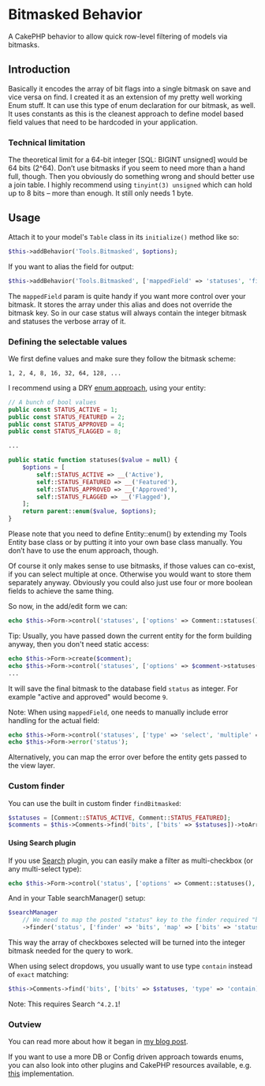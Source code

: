 # Bitmasked Behavior

A CakePHP behavior to allow quick row-level filtering of models via bitmasks.

## Introduction
Basically it encodes the array of bit flags into a single bitmask on save and vice versa on find.
I created it as an extension of my pretty well working Enum stuff. It can use this type of enum declaration for our bitmask, as well.
It uses constants as this is the cleanest approach to define model based field values that need to be hardcoded in your application.

### Technical limitation
The theoretical limit for a 64-bit integer [SQL: BIGINT unsigned] would be 64 bits (2^64).
Don’t use bitmasks if you seem to need more than a hand full, though.
Then you obviously do something wrong and should better use a join table.
I highly recommend using `tinyint(3) unsigned` which can hold up to 8 bits – more than enough. It still only needs 1 byte.


## Usage
Attach it to your model's `Table` class in its `initialize()` method like so:
```php
$this->addBehavior('Tools.Bitmasked', $options);
```

If you want to alias the field for output:
```php
$this->addBehavior('Tools.Bitmasked', ['mappedField' => 'statuses', 'field' => 'status']);
```

The `mappedField` param is quite handy if you want more control over your bitmask.
It stores the array under this alias and does not override the bitmask key.
So in our case status will always contain the integer bitmask and statuses the verbose array of it.

### Defining the selectable values
We first define values and make sure they follow the bitmask scheme:
```
1, 2, 4, 8, 16, 32, 64, 128, ...
```

I recommend using a DRY [enum approach](https://www.dereuromark.de/2010/06/24/static-enums-or-semihardcoded-attributes/), using your entity:
```php
// A bunch of bool values
public const STATUS_ACTIVE = 1;
public const STATUS_FEATURED = 2;
public const STATUS_APPROVED = 4;
public const STATUS_FLAGGED = 8;

...

public static function statuses($value = null) {
    $options = [
        self::STATUS_ACTIVE => __('Active'),
        self::STATUS_FEATURED => __('Featured'),
        self::STATUS_APPROVED => __('Approved'),
        self::STATUS_FLAGGED => __('Flagged'),
    ];
    return parent::enum($value, $options);
}
```

Please note that you need to define Entity::enum() by extending my Tools Entity base class or by putting it into your own base class manually. You don’t have to use the enum approach, though.

Of course it only makes sense to use bitmasks, if those values can co-exist, if you can select multiple at once. Otherwise you would want to store them separately anyway.
Obviously you could also just use four or more boolean fields to achieve the same thing.

So now, in the add/edit form we can:
```php
echo $this->Form->control('statuses', ['options' => Comment::statuses(), 'multiple' => 'checkbox']);
```

Tip: Usually, you have passed down the current entity for the form building anyway, then you don't need static access:
```php
echo $this->Form->create($comment);
echo $this->Form->control('statuses', ['options' => $comment->statuses(), 'multiple' => 'checkbox']);
...
```

It will save the final bitmask to the database field `status` as integer. For example "active and approved" would become `9`.

Note: When using `mappedField`, one needs to manually include error handling for the actual field:
```php
echo $this->Form->control('statuses', ['type' => 'select', 'multiple' => 'checkbox']);
echo $this->Form->error('status');
```
Alternatively, you can map the error over before the entity gets passed to the view layer.

### Custom finder
You can use the built in custom finder `findBitmasked`:
```php
$statuses = [Comment::STATUS_ACTIVE, Comment::STATUS_FEATURED];
$comments = $this->Comments->find('bits', ['bits' => $statuses])->toArray();
```

#### Using Search plugin
If you use [Search](https://github.com/FriendsOfCake/search/) plugin, you can easily make a filter as multi-checkbox (or any multi-select type):
```php
echo $this->Form->control('status', ['options' => Comment::statuses(), 'multiple' => 'checkbox', 'empty' => ' - no filter - ']);
```

And in your Table searchManager() setup:
```php
$searchManager
    // We need to map the posted "status" key to the finder required "bits" key
    ->finder('status', ['finder' => 'bits', 'map' => ['bits' => 'status']])
```

This way the array of checkboxes selected will be turned into the integer bitmask needed for the query to work.

When using select dropdows, you usually want to use type `contain` instead of `exact` matching:
```php
$this->Comments->find('bits', ['bits' => $statuses, 'type' => 'contain])->toArray();
```

Note: This requires Search `^4.2.1`!

### Outview

You can read more about how it began in [my blog post](https://www.dereuromark.de/2012/02/26/bitmasked-using-bitmasks-in-cakephp/).

If you want to use a more DB or Config driven approach towards enums, you can also look into other plugins and CakePHP resources available, e.g. [this](https://github.com/CakeDC/Enum) implementation.
